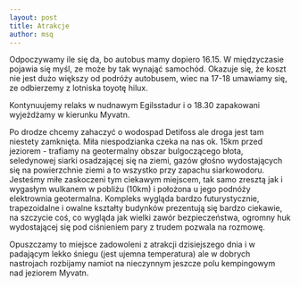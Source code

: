 ```yaml
---
layout: post
title: Atrakcje
author: msq
---
```

Odpoczywamy ile się da, bo autobus mamy dopiero 16.15. W międzyczasie pojawia się myśl, ze może by tak wynająć samochód. Okazuje się, że koszt nie jest dużo większy od podróży autobusem, wiec na 17-18 umawiamy się, ze odbierzemy z lotniska toyotę hilux. 

Kontynuujemy relaks w nudnawym Egilsstadur i o 18.30 zapakowani wyjeżdżamy w kierunku Myvatn. 

Po drodze chcemy zahaczyć o wodospad Detifoss ale droga jest tam niestety zamknięta. Miła niespodzianka czeka na nas ok. 15km przed jeziorem - trafiamy na geotermalny obszar bulgoczącego błota, seledynowej siarki osadzającej się na ziemi, gazów głośno wydostających się na powierzchnie ziemi a to wszystko przy zapachu siarkowodoru. Jesteśmy miłe zaskoczeni tym ciekawym miejscem, tak samo zresztą jak i wygasłym wulkanem w pobliżu (10km) i położona u jego podnóży elektrownia geotermalna. Kompleks wygląda bardzo futurystycznie, trapezoidalne i owalne kształty budynków prezentują się bardzo ciekawie, na szczycie coś, co wygląda jak wielki zawór bezpieczeństwa, ogromny huk wydostającej się pod ciśnieniem pary z trudem pozwala na rozmowę. 

Opuszczamy to miejsce zadowoleni z atrakcji dzisiejszego dnia i w padającym lekko śniegu (jest ujemna temperatura) ale w dobrych nastrojach rozbijamy namiot na nieczynnym jeszcze polu kempingowym nad jeziorem Myvatn. 
